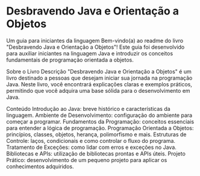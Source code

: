 # Desbravendo Java e Orientação a Objetos

Um guia para iniciantes da linguagem
Bem-vindo(a) ao readme do livro "Desbravendo Java e Orientação a Objetos"! Este guia foi desenvolvido para auxiliar iniciantes na linguagem Java e introduzir os conceitos fundamentais de programação orientada a objetos.

Sobre o Livro
Descrição
"Desbravendo Java e Orientação a Objetos" é um livro destinado a pessoas que desejam iniciar sua jornada na programação Java. Neste livro, você encontrará explicações claras e exemplos práticos, permitindo que você adquira uma base sólida para o desenvolvimento em Java.

Conteúdo
Introdução ao Java: breve histórico e características da linguagem.
Ambiente de Desenvolvimento: configuração do ambiente para começar a programar.
Fundamentos da Programação: conceitos essenciais para entender a lógica de programação.
Programação Orientada a Objetos: princípios, classes, objetos, herança, polimorfismo e mais.
Estruturas de Controle: laços, condicionais e como controlar o fluxo do programa.
Tratamento de Exceções: como lidar com erros e exceções no Java.
Bibliotecas e APIs: utilização de bibliotecas prontas e APIs úteis.
Projeto Prático: desenvolvimento de um pequeno projeto para aplicar os conhecimentos adquiridos.
